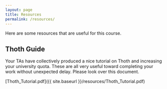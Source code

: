```yaml
---
layout: page
title: Resources
permalink: /resources/
---
```


Here are some resources that are useful for this course.

## Thoth Guide

Your TAs have collectively produced a nice tutorial on Thoth and increasing your university quota. These are all very useful toward completing your work without unexpected delay.
Please look over this document.

[Thoth_Tutorial.pdf]({{ site.baseurl }}/resources/Thoth_Tutorial.pdf)
